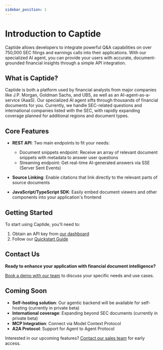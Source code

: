 ```yaml
---
sidebar_position: 1
---
```


# Introduction to Captide

Captide allows developers to integrate powerful Q&A capabilities on over 750,000 SEC filings and earnings calls into their applications. With our specialized AI agent, you can provide your users with accurate, document-grounded financial insights through a simple API integration.

## What is Captide?

Captide is both a platform used by financial analysts from major companies like J.P. Morgan, Goldman Sachs, and UBS, as well as an AI-agent-as-a-service (AaaS). Our specialized AI agent sifts through thousands of financial documents for you. Currently, we handle SEC-related questions and international companies listed with the SEC, with rapidly expanding coverage planned for additional regions and document types.

## Core Features

- **REST API**: Two main endpoints to fit your needs:
  - Document snippets endpoint: Receive an array of relevant document snippets with metadata to answer user questions
  - Streaming endpoint: Get real-time AI-generated answers via SSE (Server Sent Events)
  
- **Source Linking**: Enable citations that link directly to the relevant parts of source documents

- **JavaScript/TypeScript SDK**: Easily embed document viewers and other components into your application's frontend

## Getting Started

To start using Captide, you'll need to:

1. Obtain an API key from [our dashboard](https://app.captide.co/api-dashboard)
2. Follow our [Quickstart Guide](./quickstart)

## Contact Us

**Ready to enhance your application with financial document intelligence?**

[Book a demo with our team](https://www.captide.co/demo) to discuss your specific needs and use cases.

## Coming Soon

- **Self-hosting solution**: Our agentic backend will be available for self-hosting (currently in private beta)
- **International coverage**: Expanding beyond SEC documents (currently in private beta)
- **MCP Integration**: Connect via Model Context Protocol
- **A2A Protocol**: Support for Agent to Agent Protocol

Interested in our upcoming features? [Contact our sales team](https://www.captide.co/demo) for early access.
